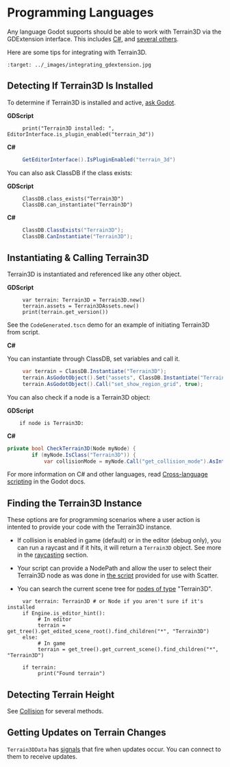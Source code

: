 Programming Languages
===========================

Any language Godot supports should be able to work with Terrain3D via the GDExtension interface. This includes [C#](https://docs.godotengine.org/en/stable/tutorials/scripting/c_sharp/index.html), and [several others](https://docs.godotengine.org/en/stable/tutorials/scripting/gdextension/what_is_gdextension.html#supported-languages).

Here are some tips for integrating with Terrain3D.

```{image} images/integrating_gdextension.jpg
:target: ../_images/integrating_gdextension.jpg
```

## Detecting If Terrain3D Is Installed

To determine if Terrain3D is installed and active, [ask Godot](https://docs.godotengine.org/en/stable/classes/class_editorinterface.html#class-editorinterface-method-is-plugin-enabled).

**GDScript**
```gdscript
     print("Terrain3D installed: ", EditorInterface.is_plugin_enabled("terrain_3d"))
```

**C#**
```c#
     GetEditorInterface().IsPluginEnabled("terrain_3d") 
```

You can also ask ClassDB if the class exists:

**GDScript**
```gdscript
     ClassDB.class_exists("Terrain3D")
     ClassDB.can_instantiate("Terrain3D")
```
**C#**
```c#
     ClassDB.ClassExists("Terrain3D");
     ClassDB.CanInstantiate("Terrain3D");
```

## Instantiating & Calling Terrain3D

Terrain3D is instantiated and referenced like any other object.

**GDScript**

```gdscript
     var terrain: Terrain3D = Terrain3D.new()
     terrain.assets = Terrain3DAssets.new()
     print(terrain.get_version())
```

See the `CodeGenerated.tscn` demo for an example of initiating Terrain3D from script.

**C#**

You can instantiate through ClassDB, set variables and call it.

```c#
     var terrain = ClassDB.Instantiate("Terrain3D");
     terrain.AsGodotObject().Set("assets", ClassDB.Instantiate("Terrain3DAssets"));
     terrain.AsGodotObject().Call("set_show_region_grid", true);
```

You can also check if a node is a Terrain3D object:

**GDScript**

```gdscript
    if node is Terrain3D:
```

**C#**

```c#
private bool CheckTerrain3D(Node myNode) {
        if (myNode.IsClass("Terrain3D")) {
            var collisionMode = myNode.Call("get_collision_mode").AsInt32();
```

For more information on C# and other languages, read [Cross-language scripting](https://docs.godotengine.org/en/stable/tutorials/scripting/cross_language_scripting.html) in the Godot docs.

## Finding the Terrain3D Instance

These options are for programming scenarios where a user action is intented to provide your code with the Terrain3D instance.

* If collision is enabled in game (default) or in the editor (debug only), you can run a raycast and if it hits, it will return a `Terrain3D` object. See more in the [raycasting](collision.md#physics-based-collision-raycasting) section.

* Your script can provide a NodePath and allow the user to select their Terrain3D node as was done in [the script](https://github.com/TokisanGames/Terrain3D/blob/v0.9.1-beta/project/addons/terrain_3d/extras/project_on_terrain3d.gd#L14) provided for use with Scatter.

* You can search the current scene tree for [nodes of type](https://docs.godotengine.org/en/stable/classes/class_node.html#class-node-method-find-children) "Terrain3D".
```gdscript
     var terrain: Terrain3D # or Node if you aren't sure if it's installed
     if Engine.is_editor_hint(): 
          # In editor
          terrain = get_tree().get_edited_scene_root().find_children("*", "Terrain3D")
     else:
          # In game
          terrain = get_tree().get_current_scene().find_children("*", "Terrain3D")

     if terrain:
          print("Found terrain")
```



## Detecting Terrain Height

See [Collision](collision.md) for several methods.


## Getting Updates on Terrain Changes

`Terrain3DData` has [signals](../api/class_terrain3ddata.rst#signals) that fire when updates occur. You can connect to them to receive updates.


